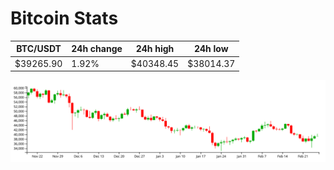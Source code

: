 # Bitcoin Stats

BTC/USDT|24h change|24h high|24h low|
|---|---|---|---|
|$39265.90|1.92%|$40348.45|$38014.37|

<img src="./chart.svg">
